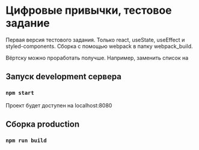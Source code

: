# Цифровые привычки, тестовое задание

Первая версия тестового задания. Только react, useState, useEffect и styled-components.
Сборка с помощью webpack в папку webpack_build.

Вёртску можно проработать получше. Например, заменить список на 

## Запуск development сервера

### `npm start`

Проект будет доступен на localhost:8080

## Сборка production

### `npm run build`

